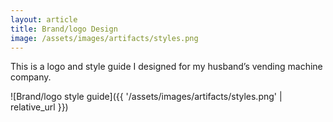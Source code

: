```yaml
---
layout: article
title: Brand/logo Design
image: /assets/images/artifacts/styles.png
---
```


This is a logo and style guide I designed for my husband’s vending machine company.

![Brand/logo style guide]({{ '/assets/images/artifacts/styles.png' | relative_url }})